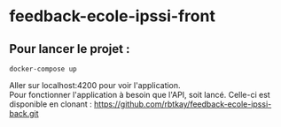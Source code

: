 # feedback-ecole-ipssi-front
## Pour lancer le projet :
```
docker-compose up
```
Aller sur localhost:4200 pour voir l'application.<br/>
Pour fonctionner l'application à besoin que l'API, soit lancé. Celle-ci est disponible en clonant : https://github.com/rbtkay/feedback-ecole-ipssi-back.git